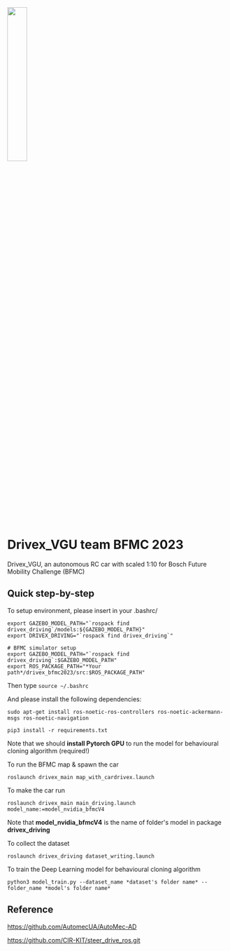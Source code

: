 <img src="https://github.com/ECC-BFMC/Simulator/blob/main/drivex_sim.png" width=30% height=30%>

# Drivex_VGU team BFMC 2023

Drivex_VGU, an autonomous RC car with scaled 1:10 for Bosch Future Mobility Challenge (BFMC)

## Quick step-by-step
To setup environment, please insert in your .bashrc/

```
export GAZEBO_MODEL_PATH="`rospack find drivex_driving`/models:${GAZEBO_MODEL_PATH}"
export DRIVEX_DRIVING="`rospack find drivex_driving`"

# BFMC simulator setup
export GAZEBO_MODEL_PATH="`rospack find drivex_driving`:$GAZEBO_MODEL_PATH"
export ROS_PACKAGE_PATH="*Your path*/drivex_bfmc2023/src:$ROS_PACKAGE_PATH"
```
Then type ```source ~/.bashrc```

And please install the following dependencies:

```
sudo apt-get install ros-noetic-ros-controllers ros-noetic-ackermann-msgs ros-noetic-navigation
```
```
pip3 install -r requirements.txt
```
Note that we should **install Pytorch GPU** to run the model for behavioural cloning algorithm (required!)

To run the BFMC map & spawn the car
```
roslaunch drivex_main map_with_cardrivex.launch
```

To make the car run
```
roslaunch drivex_main main_driving.launch model_name:=model_nvidia_bfmcV4
```
Note that **model_nvidia_bfmcV4** is the name of folder's model in package **drivex_driving**

To collect the dataset
```
roslaunch drivex_driving dataset_writing.launch
```

To train the Deep Learning model for behavioural cloning algorithm
```
python3 model_train.py --dataset_name *dataset's folder name* --folder_name *model's folder name*
```

## Reference
https://github.com/AutomecUA/AutoMec-AD

https://github.com/CIR-KIT/steer_drive_ros.git
